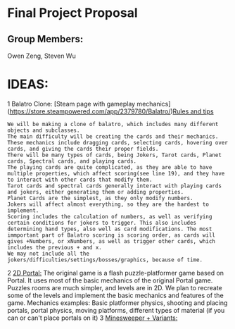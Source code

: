 # Final Project Proposal

## Group Members:

Owen Zeng, Steven Wu
       
# IDEAS:

1 Balatro Clone: [Steam page with gameplay mechanics] (https://store.steampowered.com/app/2379780/Balatro/)[Rules and tips](https://steamcommunity.com/sharedfiles/filedetails/?id=3166504510)

    We will be making a clone of balatro, which includes many different objects and subclasses. 
    The main difficulty will be creating the cards and their mechanics.
    These mechanics include dragging cards, selecting cards, hovering over cards, and giving the cards their proper fields.
    There will be many types of cards, being Jokers, Tarot cards, Planet cards, Spectral cards, and playing cards.
    The playing cards are quite complicated, as they are able to have multiple properties, which affect scoring(see line 19), and they have to interact with other cards that modify them.
    Tarot cards and spectral cards generally interact with playing cards and jokers, either generating them or adding properties.
    Planet Cards are the simplest, as they only modify numbers.
    Jokers will affect almost everything, so they are the hardest to implement.
    Scoring includes the calculation of numbers, as well as verifying certain conditions for jokers to trigger. This also includes determining hand types, also well as card modifications. The most immportant part of Balatro scoring is scoring order, as cards will gives +Numbers, or xNumbers, as well as trigger other cards, which includes the previous + and x.
    We may not include all the jokers/difficulties/settings/bosses/graphics, because of time.



2 [2D Portal:](https://www.newgrounds.com/portal/view/404612)
    The original game is a flash puzzle-platformer game based on Portal. It uses most of the basic mechanics of the original Portal game. Puzzles rooms are much simpler, and levels are in 2D. We plan to recreate some of the levels and implement the basic mechanics and features of the game.
    Mechanics examples: Basic platformer physics, shooting and placing portals, portal physics, moving platforms, different types of material (if you can or can't place portals on it)
3 [Minesweeper + Variants:]()

